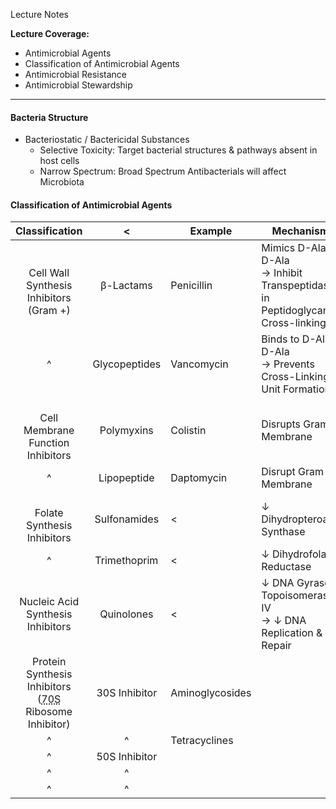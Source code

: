 Lecture Notes

**Lecture Coverage:**
- Antimicrobial Agents
- Classification of Antimicrobial Agents
- Antimicrobial Resistance
- Antimicrobial Stewardship

---
#### **Bacteria Structure**
- Bacteriostatic / Bactericidal Substances
	- Selective Toxicity: Target bacterial structures & pathways absent in host cells
	- Narrow Spectrum: Broad Spectrum Antibacterials will affect Microbiota


#### **Classification of Antimicrobial Agents**

|                                             Classification                                              |       <       | Example         | Mechanism                                                                      |
| :-----------------------------------------------------------------------------------------------------: | :-----------: | --------------- | ------------------------------------------------------------------------------ |
|                             <br>Cell Wall Synthesis Inhibitors<br>(Gram +)                              |   β-Lactams   | Penicillin      | Mimics D-Ala-D-Ala<br>→ Inhibit Transpeptidases in Peptidoglycan Cross-linking |
|                                                    ^                                                    | Glycopeptides | Vancomycin      | Binds to D-Ala-D-Ala<br>→ Prevents Cross-Linking & Unit Formation              |
|                                  <br>Cell Membrane Function Inhibitors                                  |  Polymyxins   | Colistin        | Disrupts Gram - Membrane                                                       |
|                                                    ^                                                    |  Lipopeptide  | Daptomycin      | Disrupt Gram + Membrane                                                        |
|                                     <br>Folate Synthesis Inhibitors                                     | Sulfonamides  | <               | ↓ Dihydropteroate Synthase                                                     |
|                                                    ^                                                    | Trimethoprim  | <               | ↓ Dihydrofolate Reductase                                                      |
|                                    Nucleic Acid Synthesis Inhibitors                                    |  Quinolones   | <               | ↓ DNA Gyrase & Topoisomerase IV<br>→ ↓ DNA Replication & Repair                |
| Protein Synthesis Inhibitors<br>(<abbr Title="Bacterial; Humans are 80S">70S</abbr> Ribosome Inhibitor) | 30S Inhibitor | Aminoglycosides |                                                                                |
|                                                    ^                                                    |       ^       | Tetracyclines   |                                                                                |
|                                                    ^                                                    | 50S Inhibitor |                 |                                                                                |
|                                                    ^                                                    |       ^       |                 |                                                                                |
|                                                    ^                                                    |       ^       |                 |                                                                                |

